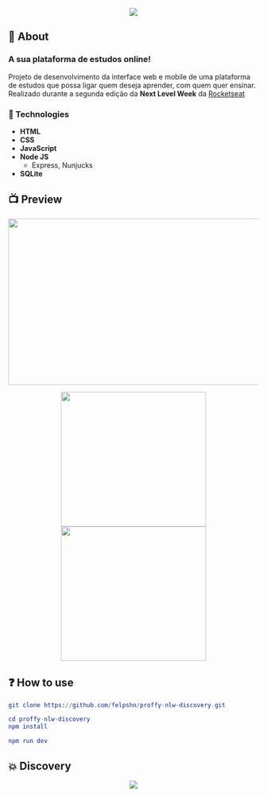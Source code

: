 <p align="center">
  <img src="https://github.com/felpshn/proffy-nlw-discovery/blob/master/.github/proffy-banner.png">
</p>

## :scroll: About

<h3>A sua plataforma de estudos online!</h3>

Projeto de desenvolvimento da interface web e mobile de uma plataforma de estudos que possa ligar quem deseja aprender, com quem quer ensinar. Realizado durante a segunda edição da **Next Level Week** da [Rocketseat](https://rocketseat.com.br/)

### :telescope: Technologies
- **HTML**
- **CSS**
- **JavaScript**
- **Node JS**
  * Express, Nunjucks
- **SQLite**

## :tv: Preview

<p align="center">
  <img width="585" height="335" src="https://github.com/felpshn/proffy-nlw-discovery/blob/master/.github/prev-landpage.png">
</p>

<p align="center">
  <img width="292" height="271" src="https://github.com/felpshn/proffy-nlw-discovery/blob/master/.github/prev-study.png">
    <img width="292" height="271" src="https://github.com/felpshn/proffy-nlw-discovery/blob/master/.github/prev-gvclasses.png">
</p>

## :question: How to use

```elm
git clone https://github.com/felpshn/proffy-nlw-discovery.git

cd proffy-nlw-discovery
npm install

npm run dev
```

## :boom: Discovery

<p align="center">
  <img src="https://github.com/felpshn/proffy-nlw-discovery/blob/master/.github/nlw-discovery-banner.png">
</p>